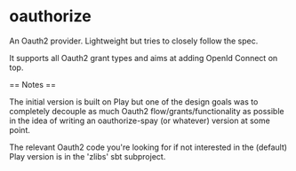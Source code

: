 oauthorize
==========

An Oauth2 provider. Lightweight but tries to closely follow the spec.

It supports all Oauth2 grant types and aims at adding OpenId Connect on top.

== Notes ==

The initial version is built on Play but one of the design goals was to completely
decouple as much Oauth2 flow/grants/functionality as possible in the idea of writing
an oauthorize-spay (or whatever) version at some point.

The relevant Oauth2 code you're looking for if not interested in the (default) Play
version is in the 'zlibs' sbt subproject.
